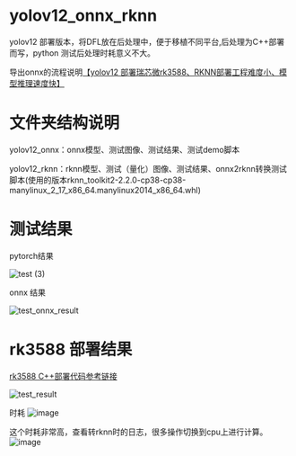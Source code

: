 # yolov12_onnx_rknn
yolov12 部署版本，将DFL放在后处理中，便于移植不同平台,后处理为C++部署而写，python 测试后处理时耗意义不大。


导出onnx的流程说明[【yolov12 部署瑞芯微rk3588、RKNN部署工程难度小、模型推理速度快】](https://blog.csdn.net/zhangqian_1/article/details/145955584)

# 文件夹结构说明

yolov12_onnx：onnx模型、测试图像、测试结果、测试demo脚本

yolov12_rknn：rknn模型、测试（量化）图像、测试结果、onnx2rknn转换测试脚本(使用的版本rknn_toolkit2-2.2.0-cp38-cp38-manylinux_2_17_x86_64.manylinux2014_x86_64.whl)

# 测试结果

pytorch结果

![test (3)](https://github.com/user-attachments/assets/77806053-dd5d-46b4-9bae-83acd4c1cd8c)



onnx 结果

![test_onnx_result](https://github.com/user-attachments/assets/cf71ae9c-4f4d-48c8-b6a3-e58807c87327)



# rk3588 部署结果

[rk3588 C++部署代码参考链接](https://github.com/cqu20160901/yolov12_dfl_rknn_Cplusplus)

![test_result](https://github.com/user-attachments/assets/3c6d029a-3251-4f50-b000-2775a4410d65)



时耗
![image](https://github.com/user-attachments/assets/d096a553-41a4-4538-bdb8-a814c0bdb42d)

这个时耗非常高，查看转rknn时的日志，很多操作切换到cpu上进行计算。
![image](https://github.com/user-attachments/assets/2c347cc1-8ea3-49fc-ba86-3f1496772cd9)


